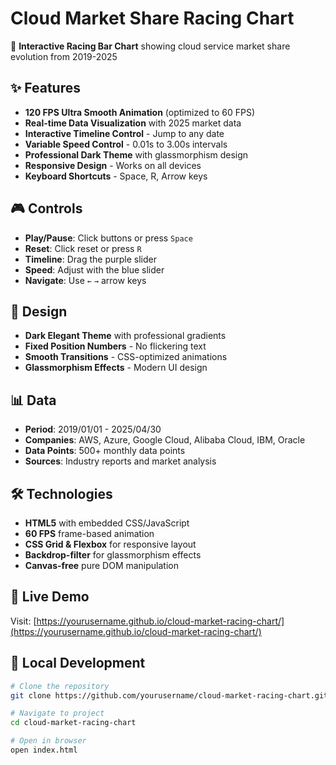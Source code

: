 # Cloud Market Share Racing Chart

🚀 **Interactive Racing Bar Chart** showing cloud service market share evolution from 2019-2025

## ✨ Features

- **120 FPS Ultra Smooth Animation** (optimized to 60 FPS)
- **Real-time Data Visualization** with 2025 market data
- **Interactive Timeline Control** - Jump to any date
- **Variable Speed Control** - 0.01s to 3.00s intervals
- **Professional Dark Theme** with glassmorphism design
- **Responsive Design** - Works on all devices
- **Keyboard Shortcuts** - Space, R, Arrow keys

## 🎮 Controls

- **Play/Pause**: Click buttons or press `Space`
- **Reset**: Click reset or press `R`
- **Timeline**: Drag the purple slider
- **Speed**: Adjust with the blue slider
- **Navigate**: Use `←` `→` arrow keys

## 🎨 Design

- **Dark Elegant Theme** with professional gradients
- **Fixed Position Numbers** - No flickering text
- **Smooth Transitions** - CSS-optimized animations
- **Glassmorphism Effects** - Modern UI design

## 📊 Data

- **Period**: 2019/01/01 - 2025/04/30
- **Companies**: AWS, Azure, Google Cloud, Alibaba Cloud, IBM, Oracle
- **Data Points**: 500+ monthly data points
- **Sources**: Industry reports and market analysis

## 🛠 Technologies

- **HTML5** with embedded CSS/JavaScript
- **60 FPS** frame-based animation
- **CSS Grid & Flexbox** for responsive layout
- **Backdrop-filter** for glassmorphism effects
- **Canvas-free** pure DOM manipulation

## 🚀 Live Demo

Visit: [https://yourusername.github.io/cloud-market-racing-chart/](https://yourusername.github.io/cloud-market-racing-chart/)

## 🔧 Local Development

```bash
# Clone the repository
git clone https://github.com/yourusername/cloud-market-racing-chart.git

# Navigate to project
cd cloud-market-racing-chart

# Open in browser
open index.html
